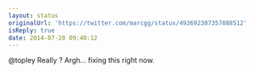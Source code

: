 ```yaml
---
layout: status
originalUrl: 'https://twitter.com/marcgg/status/493692387357888512'
isReply: true
date: 2014-07-28 09:40:12
---
```


@topley Really ? Argh… fixing this right now.

